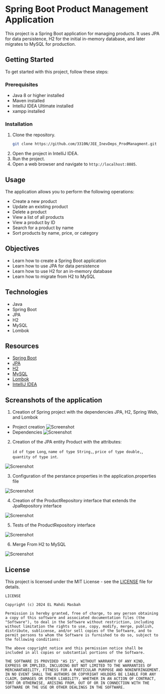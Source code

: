 # Spring Boot Product Management Application

This project is a Spring Boot application for managing products. It uses JPA for data persistence, H2 for the initial in-memory database, and later migrates to MySQL for production.

## Getting Started

To get started with this project, follow these steps:

### Prerequisites

- Java 8 or higher installed
- Maven installed
- IntelliJ IDEA Ultimate installed
- xampp installed

### Installation

1. Clone the repository.
   ```bash
   git clone https://github.com/3310N/JEE_InevDeps_ProdManagment.git
    ```
2. Open the project in IntelliJ IDEA.
3. Run the project.
4. Open a web browser and navigate to `http://localhost:8085`.

## Usage

The application allows you to perform the following operations:

- Create a new product
- Update an existing product
- Delete a product
- View a list of all products
- View a product by ID
- Search for a product by name
- Sort products by name, price, or category

## Objectives

- Learn how to create a Spring Boot application
- Learn how to use JPA for data persistence
- Learn how to use H2 for an in-memory database
- Learn how to migrate from H2 to MySQL

## Technologies

- Java
- Spring Boot
- JPA
- H2
- MySQL
- Lombok


## Resources

- [Spring Boot](https://spring.io/projects/spring-boot)
- [JPA](https://spring.io/projects/spring-data-jpa)
- [H2](https://www.h2database.com/html/main.html)
- [MySQL](https://www.mysql.com/)
- [Lombok](https://projectlombok.org/)
- [IntelliJ IDEA](https://www.jetbrains.com/idea/)

## Screanshots of the application
1. Creation of Spring project with the dependencies JPA, H2, Spring Web, and Lombok
* Project creation
   ![Screenshot](src/main/resources/static/screens/Project_Creation.png)
* Dependencies
    ![Screenshot](src/main/resources/static/screens/Dependencies.png)
2. Creation of the JPA entity Product with the attributes:

   `id of type Long`,
   `name of type String,`,
   `price of type double,`,
   `quantity of type int`.

![Screenshot](src/main/resources/static/screens/Product_Entity.png)

3. Configuration of the perstance properties in the application.properties file

![Screenshot](src/main/resources/static/screens/application_properties.png)

4. Creation of the ProductRepository interface that extends the JpaRepository interface

![Screenshot](src/main/resources/static/screens/ProductRepository.png)

5. Tests of the ProductRepository interface

![Screenshot](src/main/resources/static/screens/ProductRepositoryTest.png)

6. Merge From H2 to MySQL

![Screenshot](src/main/resources/static/screens/MergeFromH2ToMySQL.png)


## License

This project is licensed under the MIT License - see the [LICENSE](https://www.youtube.com/watch?v=xvFZjo5PgG0) file for details.
``` 
LICENSE
    
Copyright (c) 2024 EL Mahdi Masbah

Permission is hereby granted, free of charge, to any person obtaining a copy of this software and associated documentation files (the "Software"), to deal in the Software without restriction, including without limitation the rights to use, copy, modify, merge, publish, distribute, sublicense, and/or sell copies of the Software, and to permit persons to whom the Software is furnished to do so, subject to the following conditions:

The above copyright notice and this permission notice shall be included in all copies or substantial portions of the Software.

THE SOFTWARE IS PROVIDED "AS IS", WITHOUT WARRANTY OF ANY KIND, EXPRESS OR IMPLIED, INCLUDING BUT NOT LIMITED TO THE WARRANTIES OF MERCHANTABILITY, FITNESS FOR A PARTICULAR PURPOSE AND NONINFRINGEMENT. IN NO EVENT SHALL THE AUTHORS OR COPYRIGHT HOLDERS BE LIABLE FOR ANY CLAIM, DAMAGES OR OTHER LIABILITY, WHETHER IN AN ACTION OF CONTRACT, TORT OR OTHERWISE, ARISING FROM, OUT OF OR IN CONNECTION WITH THE SOFTWARE OR THE USE OR OTHER DEALINGS IN THE SOFTWARE.
```